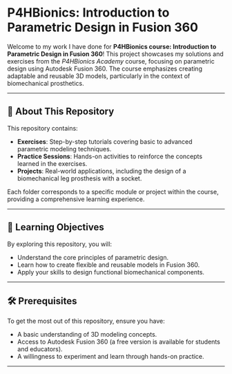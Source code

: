 # P4HBionics: Introduction to Parametric Design in Fusion 360


Welcome to my work I have done for **P4HBionics course: Introduction to Parametric Design in Fusion 360**! This project showcases my solutions and exercises from the *P4HBionics Academy* course, focusing on parametric design using Autodesk Fusion 360. The course emphasizes creating adaptable and reusable 3D models, particularly in the context of biomechanical prosthetics.

---

## 📘 About This Repository

This repository contains:

- **Exercises**: Step-by-step tutorials covering basic to advanced parametric modeling techniques.
- **Practice Sessions**: Hands-on activities to reinforce the concepts learned in the exercises.
- **Projects**: Real-world applications, including the design of a biomechanical leg prosthesis with a socket.

Each folder corresponds to a specific module or project within the course, providing a comprehensive learning experience.

---

## 🎯 Learning Objectives

By exploring this repository, you will:

- Understand the core principles of parametric design.
- Learn how to create flexible and reusable models in Fusion 360.
- Apply your skills to design functional biomechanical components.

---

## 🛠️ Prerequisites

To get the most out of this repository, ensure you have:

- A basic understanding of 3D modeling concepts.
- Access to Autodesk Fusion 360 (a free version is available for students and educators).
- A willingness to experiment and learn through hands-on practice.

---
